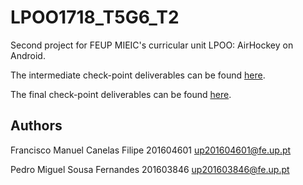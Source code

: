 # LPOO1718_T5G6_T2

Second project for FEUP MIEIC's curricular unit LPOO: AirHockey on Android.

The intermediate check-point deliverables can be found [here](Intermediate.md).

The final check-point deliverables can be found [here](Final.md).

## Authors

Francisco Manuel Canelas Filipe 201604601 up201604601@fe.up.pt

Pedro Miguel Sousa Fernandes 201603846 up201603846@fe.up.pt